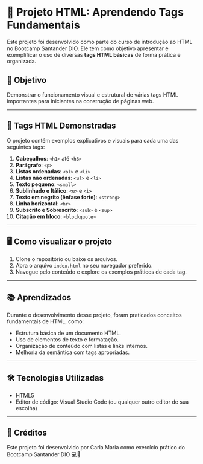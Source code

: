 # 📘 Projeto HTML: Aprendendo Tags Fundamentais

Este projeto foi desenvolvido como parte do curso de introdução ao HTML no Bootcamp Santander DIO. Ele tem como objetivo apresentar e exemplificar o uso de diversas **tags HTML básicas** de forma prática e organizada.

## 🚀 Objetivo

Demonstrar o funcionamento visual e estrutural de várias tags HTML importantes para iniciantes na construção de páginas web.

---

## 🧩 Tags HTML Demonstradas

O projeto contém exemplos explicativos e visuais para cada uma das seguintes tags:

1. **Cabeçalhos**: `<h1>` até `<h6>`
2. **Parágrafo**: `<p>`
3. **Listas ordenadas**: `<ol>` e `<li>`
4. **Listas não ordenadas**: `<ul>` e `<li>`
5. **Texto pequeno**: `<small>`
6. **Sublinhado e Itálico**: `<u>` e `<i>`
7. **Texto em negrito (ênfase forte)**: `<strong>`
8. **Linha horizontal**: `<hr>`
9. **Subscrito e Sobrescrito**: `<sub>` e `<sup>`
10. **Citação em bloco**: `<blockquote>`

---

## 🖥️ Como visualizar o projeto

1. Clone o repositório ou baixe os arquivos.
2. Abra o arquivo `index.html` no seu navegador preferido.
3. Navegue pelo conteúdo e explore os exemplos práticos de cada tag.

---

## 📚 Aprendizados

Durante o desenvolvimento desse projeto, foram praticados conceitos fundamentais de HTML, como:
- Estrutura básica de um documento HTML.
- Uso de elementos de texto e formatação.
- Organização de conteúdo com listas e links internos.
- Melhoria da semântica com tags apropriadas.

---

## 🛠️ Tecnologias Utilizadas

- HTML5
- Editor de código: Visual Studio Code (ou qualquer outro editor de sua escolha)

---

## 📎 Créditos

Este projeto foi desenvolvido por Carla Maria como exercício prático do Bootcamp Santander DIO 💻🌟
